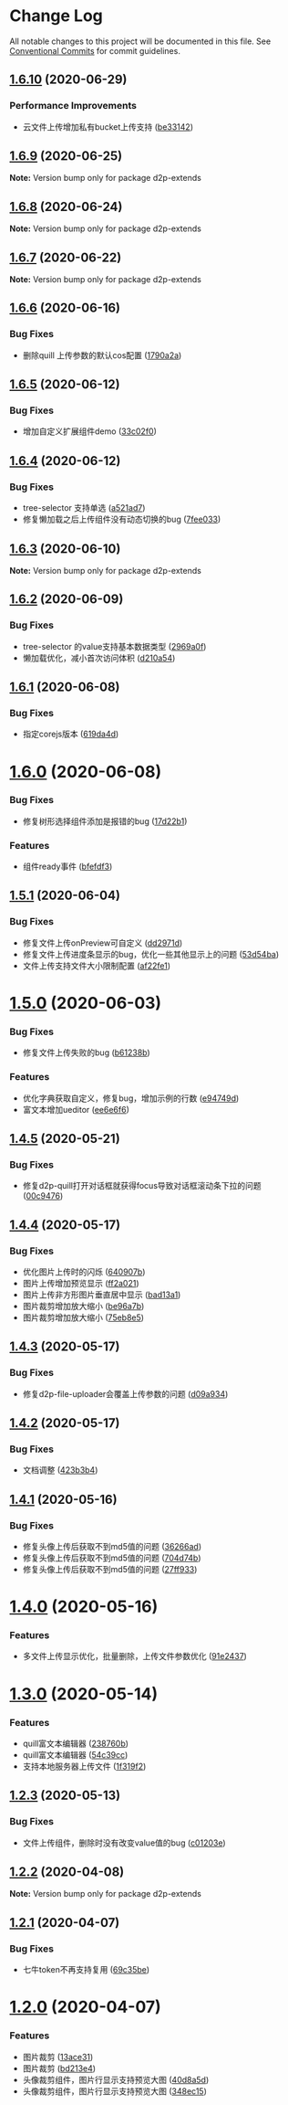# Change Log

All notable changes to this project will be documented in this file.
See [Conventional Commits](https://conventionalcommits.org) for commit guidelines.

## [1.6.10](https://github.com/greper/d2-crud-plus/compare/d2p-extends@1.6.9...d2p-extends@1.6.10) (2020-06-29)


### Performance Improvements

* 云文件上传增加私有bucket上传支持 ([be33142](https://github.com/greper/d2-crud-plus/commit/be33142c77faaec2a188af41d5ca5150a7e58a29))






## [1.6.9](https://github.com/greper/d2-crud-plus/compare/d2p-extends@1.6.8...d2p-extends@1.6.9) (2020-06-25)

**Note:** Version bump only for package d2p-extends






## [1.6.8](https://github.com/greper/d2-crud-plus/compare/d2p-extends@1.6.7...d2p-extends@1.6.8) (2020-06-24)

**Note:** Version bump only for package d2p-extends






## [1.6.7](https://github.com/greper/d2-crud-plus/compare/d2p-extends@1.6.6...d2p-extends@1.6.7) (2020-06-22)

**Note:** Version bump only for package d2p-extends






## [1.6.6](https://github.com/greper/d2-crud-plus/compare/d2p-extends@1.6.5...d2p-extends@1.6.6) (2020-06-16)


### Bug Fixes

* 删除quill 上传参数的默认cos配置 ([1790a2a](https://github.com/greper/d2-crud-plus/commit/1790a2a528bec9b3f92b77e9621e5102fc289913))





## [1.6.5](https://github.com/greper/d2-crud-plus/compare/d2p-extends@1.6.4...d2p-extends@1.6.5) (2020-06-12)


### Bug Fixes

* 增加自定义扩展组件demo ([33c02f0](https://github.com/greper/d2-crud-plus/commit/33c02f0baddbe5d93c41439387362972de46cac9))





## [1.6.4](https://github.com/greper/d2-crud-plus/compare/d2p-extends@1.6.3...d2p-extends@1.6.4) (2020-06-12)


### Bug Fixes

* tree-selector 支持单选 ([a521ad7](https://github.com/greper/d2-crud-plus/commit/a521ad7882c0c019a51be97236de1c28e65b7114))
* 修复懒加载之后上传组件没有动态切换的bug ([7fee033](https://github.com/greper/d2-crud-plus/commit/7fee03366753abbabee41fec40c38a840b00678f))





## [1.6.3](https://github.com/greper/d2-crud-plus/compare/d2p-extends@1.6.2...d2p-extends@1.6.3) (2020-06-10)

**Note:** Version bump only for package d2p-extends





## [1.6.2](https://github.com/greper/d2-crud-plus/compare/d2p-extends@1.6.1...d2p-extends@1.6.2) (2020-06-09)


### Bug Fixes

* tree-selector 的value支持基本数据类型 ([2969a0f](https://github.com/greper/d2-crud-plus/commit/2969a0f42cdaf191b045d0b4bc4b3ce14ad84835))
* 懒加载优化，减小首次访问体积 ([d210a54](https://github.com/greper/d2-crud-plus/commit/d210a544c890c35d3f41af5067f24f9a3d8d4587))





## [1.6.1](https://github.com/greper/d2-crud-plus/compare/d2p-extends@1.6.0...d2p-extends@1.6.1) (2020-06-08)


### Bug Fixes

* 指定corejs版本 ([619da4d](https://github.com/greper/d2-crud-plus/commit/619da4d6c2c7482d68989e6c378ebd29fc335d05))





# [1.6.0](https://github.com/greper/d2-crud-plus/compare/d2p-extends@1.5.1...d2p-extends@1.6.0) (2020-06-08)


### Bug Fixes

* 修复树形选择组件添加是报错的bug ([17d22b1](https://github.com/greper/d2-crud-plus/commit/17d22b18f29d3ea45b920a9eba1e3f3b4fb30ff4))


### Features

* 组件ready事件 ([bfefdf3](https://github.com/greper/d2-crud-plus/commit/bfefdf31d03247a87d718114e30363801a98d96a))





## [1.5.1](https://github.com/greper/d2-crud-plus/compare/d2p-extends@1.5.0...d2p-extends@1.5.1) (2020-06-04)


### Bug Fixes

* 修复文件上传onPreview可自定义 ([dd2971d](https://github.com/greper/d2-crud-plus/commit/dd2971d65425a30138dcaaea2665ea297a9ba2bc))
* 修复文件上传进度条显示的bug，优化一些其他显示上的问题 ([53d54ba](https://github.com/greper/d2-crud-plus/commit/53d54bad45782ddc7a6970ad25c2811e137ff41b))
* 文件上传支持文件大小限制配置 ([af22fe1](https://github.com/greper/d2-crud-plus/commit/af22fe1fb36cc4d2406c1c4ecc310f5e829fb239))






# [1.5.0](https://github.com/greper/d2-crud-plus/compare/d2p-extends@1.4.5...d2p-extends@1.5.0) (2020-06-03)


### Bug Fixes

* 修复文件上传失败的bug ([b61238b](https://github.com/greper/d2-crud-plus/commit/b61238b537c284ef0c28a9626becfa34cf008f27))


### Features

* 优化字典获取自定义，修复bug，增加示例的行数 ([e94749d](https://github.com/greper/d2-crud-plus/commit/e94749de0ad885ee5feea6b1b6a2a2096f057a2c))
* 富文本增加ueditor ([ee6e6f6](https://github.com/greper/d2-crud-plus/commit/ee6e6f6430e5aa2ebf3bcfe2987af56d512b5e96))






## [1.4.5](https://github.com/greper/d2-crud-plus/compare/d2p-extends@1.4.4...d2p-extends@1.4.5) (2020-05-21)


### Bug Fixes

* 修复d2p-quill打开对话框就获得focus导致对话框滚动条下拉的问题 ([00c9476](https://github.com/greper/d2-crud-plus/commit/00c94766eb17689e0bd674a6092872711f385ae5))





## [1.4.4](https://github.com/greper/d2-crud-plus/compare/d2p-extends@1.4.3...d2p-extends@1.4.4) (2020-05-17)


### Bug Fixes

* 优化图片上传时的闪烁 ([640907b](https://github.com/greper/d2-crud-plus/commit/640907b65719a338323968c94399c0f9a1e3c6fd))
* 图片上传增加预览显示 ([ff2a021](https://github.com/greper/d2-crud-plus/commit/ff2a02105d7aa7da86fbe68c15528fca7eee1057))
* 图片上传非方形图片垂直居中显示 ([bad13a1](https://github.com/greper/d2-crud-plus/commit/bad13a17a135853f7c30992bfd83ce43e375400e))
* 图片裁剪增加放大缩小 ([be96a7b](https://github.com/greper/d2-crud-plus/commit/be96a7b445a902066f45bdb9afd9c2124f0cceac))
* 图片裁剪增加放大缩小 ([75eb8e5](https://github.com/greper/d2-crud-plus/commit/75eb8e5b51c9e492c11e956bf2ea79d807280ef8))





## [1.4.3](https://github.com/greper/d2-crud-plus/compare/d2p-extends@1.4.2...d2p-extends@1.4.3) (2020-05-17)


### Bug Fixes

* 修复d2p-file-uploader会覆盖上传参数的问题 ([d09a934](https://github.com/greper/d2-crud-plus/commit/d09a93406f5900c9649bd79c626abe6f5af4eb52))





## [1.4.2](https://github.com/greper/d2-crud-plus/compare/d2p-extends@1.4.1...d2p-extends@1.4.2) (2020-05-17)


### Bug Fixes

* 文档调整 ([423b3b4](https://github.com/greper/d2-crud-plus/commit/423b3b4655861d3d1e6fe5bdac79b9deaeb20cb9))






## [1.4.1](https://github.com/greper/d2-crud-plus/compare/d2p-extends@1.4.0...d2p-extends@1.4.1) (2020-05-16)


### Bug Fixes

* 修复头像上传后获取不到md5值的问题 ([36266ad](https://github.com/greper/d2-crud-plus/commit/36266adc2b5c51d26081ef689ee1a063cd4ec047))
* 修复头像上传后获取不到md5值的问题 ([704d74b](https://github.com/greper/d2-crud-plus/commit/704d74b80d03f8d606f979913015750eeb7ae9b9))
* 修复头像上传后获取不到md5值的问题 ([27ff933](https://github.com/greper/d2-crud-plus/commit/27ff933c698dd64ff5cbbce8fbd7c6df1dc8dbc0))





# [1.4.0](https://github.com/greper/d2-crud-plus/compare/d2p-extends@1.3.0...d2p-extends@1.4.0) (2020-05-16)


### Features

* 多文件上传显示优化，批量删除，上传文件参数优化 ([91e2437](https://github.com/greper/d2-crud-plus/commit/91e243796221b706b0bb906aca5c00e59ed597fe))






# [1.3.0](https://github.com/greper/d2-crud-plus/compare/d2p-extends@1.2.3...d2p-extends@1.3.0) (2020-05-14)


### Features

* quill富文本编辑器 ([238760b](https://github.com/greper/d2-crud-plus/commit/238760b1c63385850721f3eb018c9f2ebe0595ec))
* quill富文本编辑器 ([54c39cc](https://github.com/greper/d2-crud-plus/commit/54c39cc911f5a481894850ea227cdc627c5b0716))
* 支持本地服务器上传文件 ([1f319f2](https://github.com/greper/d2-crud-plus/commit/1f319f20afcee32c4527bfd0e10f263234723b3a))






## [1.2.3](https://github.com/greper/d2-crud-plus/compare/d2p-extends@1.2.2...d2p-extends@1.2.3) (2020-05-13)


### Bug Fixes

* 文件上传组件，删除时没有改变value值的bug ([c01203e](https://github.com/greper/d2-crud-plus/commit/c01203e4a806756fc346d7ef5138e473e05a4f32))






## [1.2.2](https://github.com/greper/d2-crud-plus/compare/d2p-extends@1.2.1...d2p-extends@1.2.2) (2020-04-08)

**Note:** Version bump only for package d2p-extends





## [1.2.1](https://github.com/greper/d2-crud-plus/compare/d2p-extends@1.2.0...d2p-extends@1.2.1) (2020-04-07)


### Bug Fixes

* 七牛token不再支持复用 ([69c35be](https://github.com/greper/d2-crud-plus/commit/69c35be9cff2f3234e0f12e74b0621bee28c0461))





# [1.2.0](https://github.com/greper/d2-crud-plus/compare/d2p-extends@1.1.6...d2p-extends@1.2.0) (2020-04-07)


### Features

* 图片裁剪 ([13ace31](https://github.com/greper/d2-crud-plus/commit/13ace3104ef7ff4cba66867e4f4a78bf858d81e8))
* 图片裁剪 ([bd213e4](https://github.com/greper/d2-crud-plus/commit/bd213e4366432084b5353c30c468218c5a2efe8a))
* 头像裁剪组件，图片行显示支持预览大图 ([40d8a5d](https://github.com/greper/d2-crud-plus/commit/40d8a5d2f6276c1479360cab1896b9cacc6095ae))
* 头像裁剪组件，图片行显示支持预览大图 ([348ec15](https://github.com/greper/d2-crud-plus/commit/348ec15b0eca5c55512b56134fb1086a36ba4d06))
